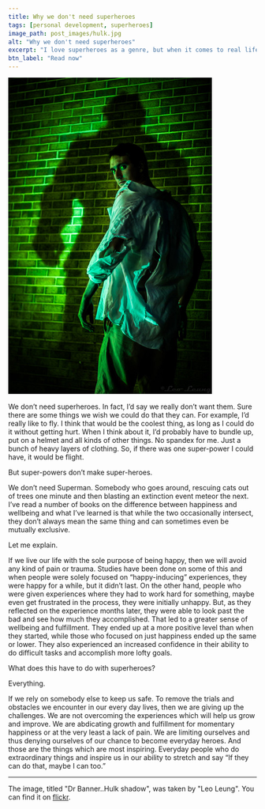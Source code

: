```yaml
---
title: Why we don't need superheroes
tags: [personal development, superheroes]
image_path: post_images/hulk.jpg
alt: "Why we don't need superheroes"
excerpt: "I love superheroes as a genre, but when it comes to real life, I think I'll take a pass."
btn_label: "Read now"
---
```

![heroes][image]

We don’t need superheroes. In fact, I’d say we really don’t want them. Sure there are some things we wish we could do that they can. For example, I’d really like to fly. I think that would be the coolest thing, as long as I could do it without getting hurt. When I think about it, I’d probably have to bundle up, put on a helmet and all kinds of other things. No spandex for me. Just a bunch of heavy layers of clothing. So, if there was one super-power I could have, it would be flight.

But super-powers don’t make super-heroes.

We don’t need Superman. Somebody who goes around, rescuing cats out of trees one minute and then blasting an extinction event meteor the next.
I’ve read a number of books on the difference between happiness and wellbeing and what I’ve learned is that while the two occasionally intersect, they don’t always mean the same thing and can sometimes even be mutually exclusive.

Let me explain.

If we live our life with the sole purpose of being happy, then we will avoid any kind of pain or trauma. Studies have been done on some of this and when people were solely focused on “happy-inducing” experiences, they were happy for a while, but it didn’t last. On the other hand, people who were given experiences where they had to work hard for something, maybe even get frustrated in the process, they were initially unhappy. But, as they reflected on the experience months later, they were able to look past the bad and see how much they accomplished. That led to a greater sense of wellbeing and fulfillment. They ended up at a more positive level than when they started, while those who focused on just happiness ended up the same or lower. They also experienced an increased confidence in their ability to do difficult tasks and accomplish more lofty goals.

What does this have to do with superheroes?

Everything.

If we rely on somebody else to keep us safe. To remove the trials and obstacles we encounter in our every day lives, then we are giving up the challenges. We are not overcoming the experiences which will help us grow and improve. We are abdicating growth and fulfillment for momentary happiness or at the very least a lack of pain. We are limiting ourselves and thus denying ourselves of our chance to become everyday heroes. And those are the things which are most inspiring. Everyday people who do extraordinary things and inspire us in our ability to stretch and say “If they can do that, maybe I can too.”

---
The image, titled "Dr Banner..Hulk shadow", was taken by "Leo Leung". You can find it on [flickr][flickr].

[image]: /images/post_images/hulk.jpg
[flickr]: https://www.flickr.com/photos/mleung311/9149274460
